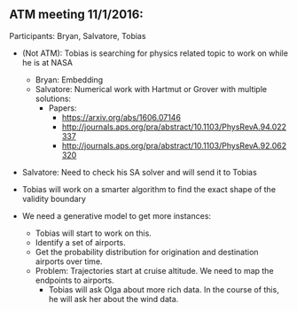ATM meeting 11/1/2016:
----------------------

Participants: Bryan, Salvatore, Tobias

* (Not ATM): Tobias is searching for physics related topic to work on while he is at NASA
  * Bryan: Embedding
  * Salvatore: Numerical work with Hartmut or Grover with multiple solutions:
    * Papers: 
      * https://arxiv.org/abs/1606.07146
      * http://journals.aps.org/pra/abstract/10.1103/PhysRevA.94.022337
      * http://journals.aps.org/pra/abstract/10.1103/PhysRevA.92.062320
   
* Salvatore: Need to check his SA solver and will send it to Tobias 
* Tobias will work on a smarter algorithm to find the exact shape of the validity boundary
* We need a generative model to get more instances:
  * Tobias will start to work on this.
  * Identify a set of airports. 
  * Get the probability distribution for origination and destination airports over time.
  * Problem: Trajectories start at cruise altitude. We need to map the endpoints to airports. 
    * Tobias will ask Olga about more rich data. In the course of this, he will ask her about the wind data.
